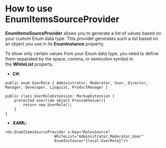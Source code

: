 
# How to use EnumItemsSourceProvider

**EnumItemsSourceProvider** allows you to generate a list of values based on your custom Enum data type. This provider generates such a list based on an object you use in its **EnumInstance** property.

To show only certain values from your Enum data type, you need to define them separated by the space, comma, or semicolon symbol in the **WhiteList** property.

* **C#:**
```
public enum UserRole { Administrator, Moderator, User, Director, Manager, Developer, Linguist, ProductManager }

public class UserRoleExtension: MarkupExtension {
    protected override object ProvideValue(){
        return new UserRole();
    }
}
```

* **XAML:**
```
<dx:EnumItemsSourceProvider x:Key="RolesSource"
                      WhiteList="Administrator,Moderator,User"
                      EnumInstance="{local:UserRole}"/>
```
